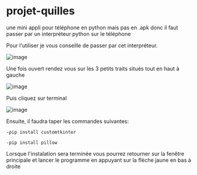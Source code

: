 # projet-quilles
une mini appli pour téléphone en python mais pas en .apk donc il faut passer par un interpréteur python sur le téléphone

Pour l'utiliser je vous conseille de passer par cet interpréteur.

![image](https://user-images.githubusercontent.com/85625458/181009910-3cd15f99-618c-4013-8082-f5807b998b35.png)


Une fois ouvert rendez vous sur les 3 petits traits situés tout en haut à gauche

![image](https://user-images.githubusercontent.com/85625458/181011030-d5e811bc-bc60-4a94-95ba-04fd6e59f9f3.png)


Puis cliquez sur terminal

![image](https://user-images.githubusercontent.com/85625458/181012268-b7da67aa-bea9-4a0b-9115-ee4feb19f865.png)


Ensuite, il faudra taper les commandes suivantes:

    -pip install customtkinter
  
    -pip install pillow
  
Lorsque l'instalation sera terminée vous pourrez retourner sur la fenêtre principale et lancer le programme en appuyant sur la flèche jaune en bas à droite
